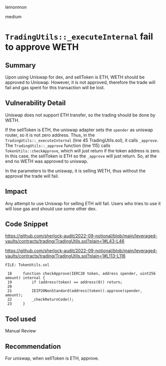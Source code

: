 lemonmon

medium

# `TradingUtils::_executeInternal` fail to approve WETH

## Summary

Upon using Uniswap for dex, and sellToken is ETH, WETH should be approved to Uniswap. However, it is not approved, therefore the trade will fail and gas spent for this transaction will be lost.

## Vulnerability Detail

Uniswap does not support ETH transfer, so the trading should be done by WETH.

If the sellToken is ETH, the uniswap adapter sets the `spender` as uniswap router, so it is not zero address. Thus, in the `TradingUtils::_executeInternal` (line 45 TradingUtils.sol), it calls `_approve`. The `TradingUtils::_approve` function (line 115) calls `TokenUtils::checkApprove`, which will just return if the token address is zero. In this case, the sellToken is ETH so the `_approve` will just return. So, at the end no WETH was approved to uniswap.

In the parameters to the uniswap, it is selling WETH, thus without the approval the trade will fail. 

## Impact

Any attempt to use Uniswap for selling ETH will fail. Users who tries to use it will lose gas and should use some other dex.

## Code Snippet

https://github.com/sherlock-audit/2022-09-notional/blob/main/leveraged-vaults/contracts/trading/TradingUtils.sol?plain=1#L43-L46

https://github.com/sherlock-audit/2022-09-notional/blob/main/leveraged-vaults/contracts/trading/TradingUtils.sol?plain=1#L113-L116

```solidity
FILE: TokenUtils.sol

 18     function checkApprove(IERC20 token, address spender, uint256 amount) internal {
 19         if (address(token) == address(0)) return;
 20
 21         IEIP20NonStandard(address(token)).approve(spender, amount);
 22         _checkReturnCode();
 23     }
```

## Tool used

Manual Review

## Recommendation

For uniswap, when sellToken is ETH, approve.

